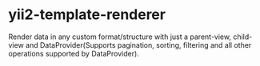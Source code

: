 # yii2-template-renderer
Render data in any custom format/structure with just a parent-view, child-view and DataProvider(Supports pagination, sorting, filtering and all other operations supported by DataProvider).
